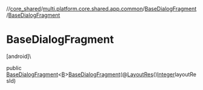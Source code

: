 //[core_shared](../../../index.md)/[multi.platform.core.shared.app.common](../index.md)/[BaseDialogFragment](index.md)/[BaseDialogFragment](-base-dialog-fragment.md)

# BaseDialogFragment

[android]\

public [BaseDialogFragment](index.md)&lt;[B](index.md)&gt;[BaseDialogFragment](-base-dialog-fragment.md)(@[LayoutRes](https://developer.android.com/reference/kotlin/androidx/annotation/LayoutRes.html)()[Integer](https://docs.oracle.com/javase/8/docs/api/java/lang/Integer.html)layoutResId)
